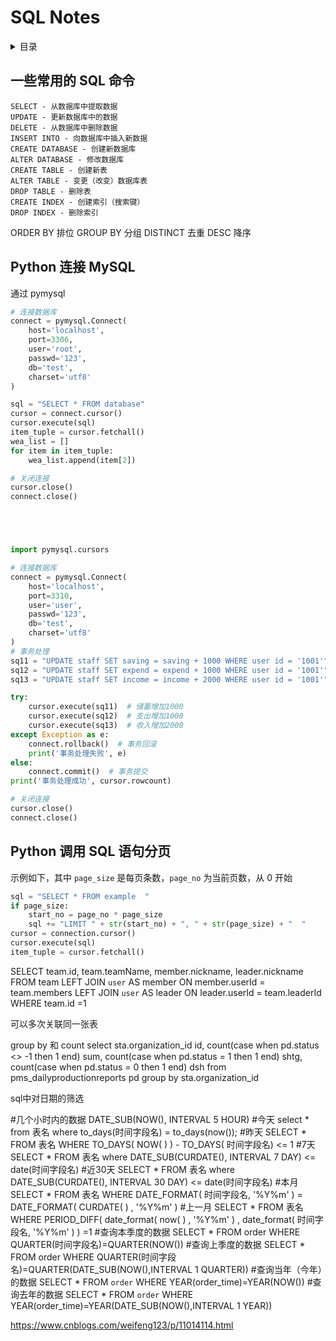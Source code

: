 # SQL Notes

<!-- markdown="1" is required for GitHub Pages to render the TOC properly. -->
<details markdown="1">
<summary>目录</summary>

- [Python 连接 MySQL](#Python-连接-MySQL)
- [Python 调用 SQL 语句分页](#Python-调用-SQL-语句分页)

</details>

## 一些常用的 SQL 命令

    SELECT - 从数据库中提取数据
    UPDATE - 更新数据库中的数据
    DELETE - 从数据库中删除数据
    INSERT INTO - 向数据库中插入新数据
    CREATE DATABASE - 创建新数据库
    ALTER DATABASE - 修改数据库
    CREATE TABLE - 创建新表
    ALTER TABLE - 变更（改变）数据库表
    DROP TABLE - 删除表
    CREATE INDEX - 创建索引（搜索键）
    DROP INDEX - 删除索引
ORDER BY 排位
GROUP BY 分组
DISTINCT 去重
DESC 降序


## Python 连接 MySQL

通过 pymysql
```py
# 连接数据库
connect = pymysql.Connect(
    host='localhost',
    port=3306,
    user='root',
    passwd='123',
    db='test',
    charset='utf8'
)

sql = "SELECT * FROM database"
cursor = connect.cursor()
cursor.execute(sql)
item_tuple = cursor.fetchall()
wea_list = []
for item in item_tuple:
    wea_list.append(item[2])

# 关闭连接
cursor.close()
connect.close()





import pymysql.cursors

# 连接数据库
connect = pymysql.Connect(
    host='localhost',
    port=3310,
    user='user',
    passwd='123',
    db='test',
    charset='utf8'
)
# 事务处理	
sq11 = "UPDATE staff SET saving = saving + 1000 WHERE user id = '1001'"
sq12 = "UPDATE staff SET expend = expend + 1000 WHERE user id = '1001'"
sq13 = "UPDATE staff SET income = income + 2000 WHERE user id = '1001'"

try:
    cursor.execute(sq11)  # 储蓄增加1000
    cursor.execute(sq12)  # 支出增加1000
    cursor.execute(sq13)  # 收入增加2000
except Exception as e:
    connect.rollback()  # 事务回滚
    print('事务处理失败', e)
else:
    connect.commit()  # 事务提交
print('事务处理成功', cursor.rowcount)

# 关闭连接
cursor.close()
connect.close()
```

## Python 调用 SQL 语句分页

示例如下，其中 `page_size` 是每页条数，`page_no` 为当前页数，从 0 开始

```py
sql = "SELECT * FROM example  "
if page_size:
    start_no = page_no * page_size
    sql += "LIMIT " + str(start_no) + ", " + str(page_size) + "  "
cursor = connection.cursor()
cursor.execute(sql)
item_tuple = cursor.fetchall()
```




SELECT
	team.id,
	team.teamName,
	member.nickname,
	leader.nickname 
FROM
	team
	LEFT JOIN `user` AS member ON member.userId = team.members
	LEFT JOIN `user` AS leader ON leader.userId = team.leaderId 
WHERE
	team.id =1

可以多次关联同一张表



group by 和 count
select sta.organization_id id,
count(case when pd.status <> -1 then 1 end) sum,
count(case when pd.status = 1 then 1 end) shtg,
count(case when pd.status = 0 then 1 end) dsh
from pms_dailyproductionreports pd
group by sta.organization_id




sql中对日期的筛选

#几个小时内的数据
DATE_SUB(NOW(), INTERVAL 5 HOUR)
#今天
select * from 表名 where to_days(时间字段名) = to_days(now());
#昨天
SELECT * FROM 表名 WHERE TO_DAYS( NOW( ) ) - TO_DAYS( 时间字段名) <= 1
#7天
SELECT * FROM 表名 where DATE_SUB(CURDATE(), INTERVAL 7 DAY) <= date(时间字段名)
#近30天
SELECT * FROM 表名 where DATE_SUB(CURDATE(), INTERVAL 30 DAY) <= date(时间字段名)
#本月
SELECT * FROM 表名 WHERE DATE_FORMAT( 时间字段名, '%Y%m' ) = DATE_FORMAT( CURDATE( ) , '%Y%m' )
#上一月
SELECT * FROM 表名 WHERE PERIOD_DIFF( date_format( now( ) , '%Y%m' ) , date_format( 时间字段名, '%Y%m' ) ) =1
#查询本季度的数据
SELECT * FROM order WHERE QUARTER(时间字段名)=QUARTER(NOW())
#查询上季度的数据
SELECT * FROM order WHERE QUARTER(时间字段名)=QUARTER(DATE_SUB(NOW(),INTERVAL 1 QUARTER))
#查询当年（今年）的数据
SELECT * FROM `order` WHERE YEAR(order_time)=YEAR(NOW())
#查询去年的数据
SELECT * FROM `order` WHERE YEAR(order_time)=YEAR(DATE_SUB(NOW(),INTERVAL 1 YEAR))

https://www.cnblogs.com/weifeng123/p/11014114.html